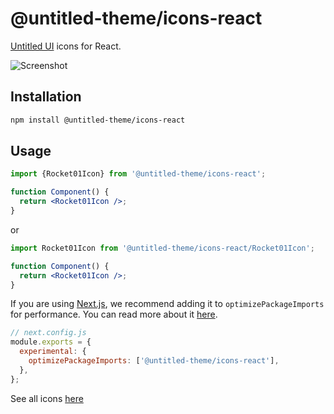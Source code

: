 # @untitled-theme/icons-react

[Untitled UI](<https://www.figma.com/file/5OtZ9gq2jAPCYkmVI2Dd8e/%E2%9D%96-PREVIEW-%E2%9D%96-Untitled-UI-%E2%80%93-PRO-VARIABLES-(v4.0)?type=design&node-id=3463-407484&mode=design&t=oOV4Ezg1JTNhN3ec-0>) icons for React.

![Screenshot](https://raw.githubusercontent.com/calvo-jp/untitled-theme/main/docs/icons-react-vscode-jsdoc-preview-screenshot.png)

## Installation

```bash
npm install @untitled-theme/icons-react
```

## Usage

```jsx
import {Rocket01Icon} from '@untitled-theme/icons-react';

function Component() {
  return <Rocket01Icon />;
}
```

or

```jsx
import Rocket01Icon from '@untitled-theme/icons-react/Rocket01Icon';

function Component() {
  return <Rocket01Icon />;
}
```

If you are using [Next.js](https://nextjs.org/), we recommend adding it to `optimizePackageImports` for performance. You can read more about it [here](https://nextjs.org/docs/app/api-reference/next-config-js/optimizePackageImports).

```js
// next.config.js
module.exports = {
  experimental: {
    optimizePackageImports: ['@untitled-theme/icons-react'],
  },
};
```

See all icons [here](https://untitled-theme-docs.vercel.app/icons)
